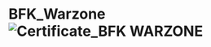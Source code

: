 # BFK_Warzone![Certificate_BFK WARZONE](https://user-images.githubusercontent.com/81981737/147588587-9838f0fa-6099-4aa8-b67e-2e6220b7812a.jpg)
